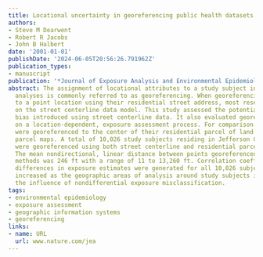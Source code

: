 ```yaml
---
title: Locational uncertainty in georeferencing public health datasets
authors:
- Steve M Dearwent
- Robert R Jacobs
- John B Halbert
date: '2001-01-01'
publishDate: '2024-06-05T20:56:26.791962Z'
publication_types:
- manuscript
publication: '*Journal of Exposure Analysis and Environmental Epidemiology*'
abstract: The assignment of locational attributes to a study subject in epidemiologic
  analyses is commonly referred to as georeferencing. When georeferencing study subjects
  to a point location using their residential street address, most researchers rely
  on the street centerline data model. This study assessed the potential locational
  bias introduced using street centerline data. It also evaluated georeferencing effects
  on a location-dependent, exposure assessment process. For comparison purposes, subjects
  were georeferenced to the center of their residential parcel of land using digitized
  parcel maps. A total of 10,026 study subjects residing in Jefferson County, Alabama
  were georeferenced using both street centerline and residential parcel methods.
  The mean nondirectional, linear distance between points georeferenced using both
  methods was 246 ft with a range of 11 to 13,260 ft. Correlation coefficients comparing
  differences in exposure estimates were generated for all 10,026 subjects. Coefficients
  increased as the geographic areas of analysis around study subjects increased, indicating
  the influence of nondifferential exposure misclassification.
tags:
- environmental epidemiology
- exposure assessment
- geographic information systems
- georeferencing
links:
- name: URL
  url: www.nature.com/jea
---
```

